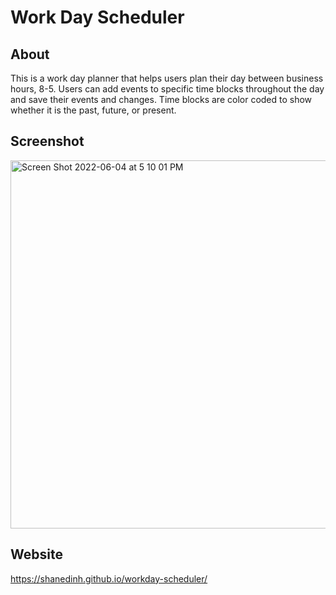 # Work Day Scheduler

## About
This is a work day planner that helps users plan their day between business hours, 8-5. Users can add events to specific time blocks throughout the day and save their events and changes. Time blocks are color coded to show whether it is the past, future, or present. 

## Screenshot
<img width="589" alt="Screen Shot 2022-06-04 at 5 10 01 PM" src="https://user-images.githubusercontent.com/104178313/172026977-95eabf80-dbf1-40e7-a7cb-bd4e42ceefdd.png">


## Website
https://shanedinh.github.io/workday-scheduler/
